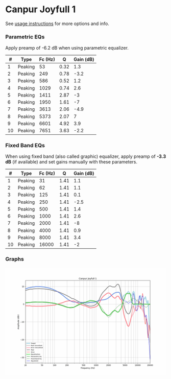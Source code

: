 # Canpur Joyfull 1
See [usage instructions](https://github.com/jaakkopasanen/AutoEq#usage) for more options and info.

### Parametric EQs
Apply preamp of -6.2 dB when using parametric equalizer.

|   # | Type    |   Fc (Hz) |    Q |   Gain (dB) |
|-----|---------|-----------|------|-------------|
|   1 | Peaking |        53 | 0.32 |         1.3 |
|   2 | Peaking |       249 | 0.78 |        -3.2 |
|   3 | Peaking |       586 | 0.52 |         1.2 |
|   4 | Peaking |      1029 | 0.74 |         2.6 |
|   5 | Peaking |      1411 | 2.87 |        -3   |
|   6 | Peaking |      1950 | 1.61 |        -7   |
|   7 | Peaking |      3613 | 2.06 |        -4.9 |
|   8 | Peaking |      5373 | 2.07 |         7   |
|   9 | Peaking |      6601 | 4.92 |         3.9 |
|  10 | Peaking |      7651 | 3.63 |        -2.2 |

### Fixed Band EQs
When using fixed band (also called graphic) equalizer, apply preamp of **-3.3 dB** (if available) and set gains manually with these parameters.

|   # | Type    |   Fc (Hz) |    Q |   Gain (dB) |
|-----|---------|-----------|------|-------------|
|   1 | Peaking |        31 | 1.41 |         1.1 |
|   2 | Peaking |        62 | 1.41 |         1.1 |
|   3 | Peaking |       125 | 1.41 |         0.1 |
|   4 | Peaking |       250 | 1.41 |        -2.5 |
|   5 | Peaking |       500 | 1.41 |         1.4 |
|   6 | Peaking |      1000 | 1.41 |         2.6 |
|   7 | Peaking |      2000 | 1.41 |        -8   |
|   8 | Peaking |      4000 | 1.41 |         0.9 |
|   9 | Peaking |      8000 | 1.41 |         3.4 |
|  10 | Peaking |     16000 | 1.41 |        -2   |

### Graphs
![](./Canpur%20Joyfull%201.png)
